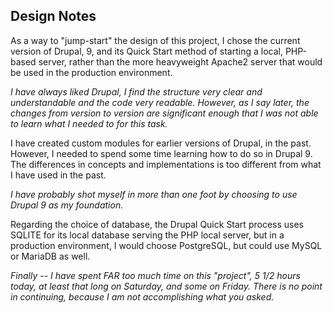 ## Design Notes

As a way to "jump-start" the design of this project, I chose the
current version of Drupal, 9, and its Quick Start method of
starting a local, PHP-based server, rather than the more
heavyweight Apache2 server that would be used in the
production environment.

*I have always liked Drupal, I find the structure very clear
and understandable and the code very readable.  However,
as I say later, the changes from version to version
are significant enough that I was not able to learn what
I needed to for this task.*

I have created custom modules for earlier versions of Drupal,
in the past.  However, I needed to spend some time learning how
to do so in Drupal 9.  The differences in concepts and
implementations is too different from what I have used in
the past.

*I have probably shot myself in more than one foot by choosing
to use Drupal 9 as my foundation.*

Regarding the choice of database, the Drupal Quick Start process
uses SQLITE for its local database serving the PHP local server,
but in a production environment, I would choose
PostgreSQL, but could use MySQL or MariaDB as well.

*Finally -- I have spent FAR too much time on this "project",
5 1/2 hours today, at least that long on Saturday, and some
on Friday.  There is no point in continuing, because I am not
accomplishing what you asked.*

